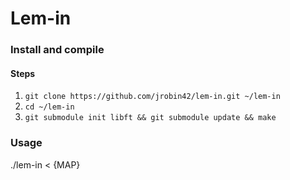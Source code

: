 # Lem-in

### Install and compile
#### Steps

1. `git clone https://github.com/jrobin42/lem-in.git ~/lem-in`  
2. `cd ~/lem-in`
3. `git submodule init libft && git submodule update && make`

### Usage

./lem-in < {MAP}

